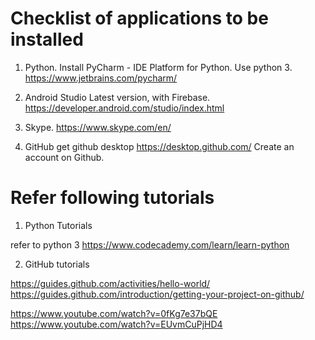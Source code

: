 # Checklist of applications to be installed

1. Python.
Install PyCharm - IDE Platform for Python. Use python 3. 
https://www.jetbrains.com/pycharm/

2. Android Studio 
Latest version, with Firebase. 
https://developer.android.com/studio/index.html

3. Skype.
 https://www.skype.com/en/

4. GitHub
get github desktop https://desktop.github.com/
Create an account on Github. 

# Refer following tutorials

1. Python Tutorials

refer to python 3
https://www.codecademy.com/learn/learn-python

2. GitHub tutorials

https://guides.github.com/activities/hello-world/
https://guides.github.com/introduction/getting-your-project-on-github/

https://www.youtube.com/watch?v=0fKg7e37bQE
https://www.youtube.com/watch?v=EUvmCuPjHD4


